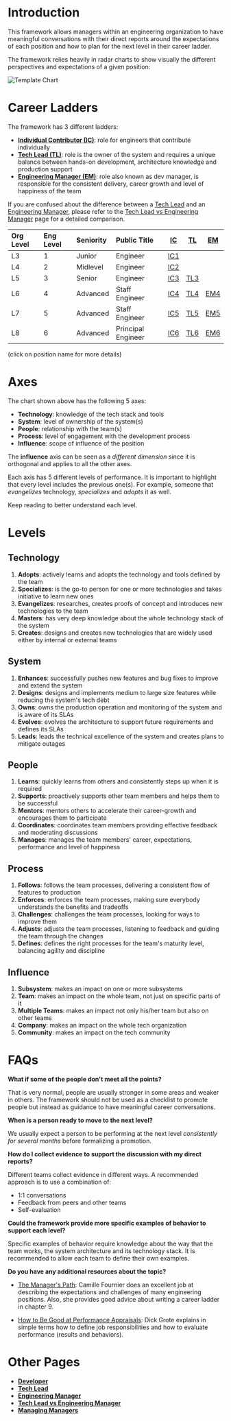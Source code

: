 # Introduction

This framework allows managers within an engineering organization to have meaningful conversations with their direct reports around the expectations of each position and how to plan for the next level in their career ladder.

The framework relies heavily in radar charts to show visually the different perspectives and expectations of a given position:

![Template Chart](charts/template.png)

# Career Ladders

The framework has 3 different ladders:

* [**Individual Contributor (IC)**](ic.md): role for engineers that contribute individually
* [**Tech Lead (TL)**](tl.md): role is the owner of the system and requires a unique balance between hands-on development, architecture knowledge and production support
* [**Engineering Manager (EM)**](em.md): role also known as dev manager, is responsible for the consistent delivery, career growth and level of happiness of the team

If you are confused about the difference between a [Tech Lead](tl.md) and an [Engineering Manager](em.md), please refer to the [Tech Lead vs Engineering Manager](tl-vs-em.md) page for a detailed comparison.

| Org Level | Eng Level | Seniority | Public Title | [IC](ic.md) | [TL](tl.md) | [EM](em.md) |
| :-- | :--- | :--- | :-- | :---: | :---: | :---: |
| L3 | 1 | Junior | Engineer | [IC1](ic.md#ic1) | | | |
| L4 | 2 | Midlevel | Engineer | [IC2](ic.md#ic2) | | | |
| L5 | 3 | Senior | Engineer | [IC3](ic.md#ic3) | [TL3](tl.md#tl3) |
| L6 | 4 | Advanced | Staff Engineer | [IC4](ic.md#ic4) | [TL4](tl.md#tl4) | [EM4](em.md#em4) |
| L7 | 5 | Advanced | Staff Engineer | [IC5](ic.md#ic5) | [TL5](tl.md#tl5) | [EM5](em.md#em5) |
| L8 | 6 | Advanced | Principal Engineer | [IC6](ic.md#ic6) | [TL6](tl.md#tl6) | [EM6](em.md#em6) |

(click on position name for more details)

# Axes

The chart shown above has the following 5 axes:
* **Technology**: knowledge of the tech stack and tools
* **System**: level of ownership of the system(s)
* **People**: relationship with the team(s)
* **Process**: level of engagement with the development process
* **Influence**: scope of influence of the position

The **influence** axis can be seen as a *different dimension* since it is orthogonal and applies to all the other axes.

Each axis has 5 different levels of performance. It is important to highlight that every level includes the previous one(s). For example, someone that *evangelizes* technology, *specializes* and *adopts* it as well.

Keep reading to better understand each level.

# Levels

## Technology

1. **Adopts**: actively learns and adopts the technology and tools defined by the team
2. **Specializes**: is the go-to person for one or more technologies and takes initiative to learn new ones
3. **Evangelizes**: researches, creates proofs of concept and introduces new technologies to the team
4. **Masters**: has very deep knowledge about the whole technology stack of the system
5. **Creates**: designs and creates new technologies that are widely used either by internal or external teams

## System

1. **Enhances**: successfully pushes new features and bug fixes to improve and extend the system
2. **Designs**: designs and implements medium to large size features while reducing the system's tech debt
3. **Owns**: owns the production operation and monitoring of the system and is aware of its SLAs
4. **Evolves**: evolves the architecture to support future requirements and defines its SLAs
5. **Leads**: leads the technical excellence of the system and creates plans to mitigate outages

## People

1. **Learns**: quickly learns from others and consistently steps up when it is required
2. **Supports**: proactively supports other team members and helps them to be successful
3. **Mentors**: mentors others to accelerate their career-growth and encourages them to participate
4. **Coordinates**: coordinates team members providing effective feedback and moderating discussions
5. **Manages**: manages the team members' career, expectations, performance and level of happiness

## Process

1. **Follows**: follows the team processes, delivering a consistent flow of features to production
2. **Enforces**: enforces the team processes, making sure everybody understands the benefits and tradeoffs
3. **Challenges**: challenges the team processes, looking for ways to improve them
4. **Adjusts**: adjusts the team processes, listening to feedback and guiding the team through the changes
5. **Defines**: defines the right processes for the team's maturity level, balancing agility and discipline

## Influence

1. **Subsystem**: makes an impact on one or more subsystems
2. **Team**: makes an impact on the whole team, not just on specific parts of it
3. **Multiple Teams**: makes an impact not only his/her team but also on other teams
4. **Company**: makes an impact on the whole tech organization
5. **Community**: makes an impact on the tech community

# FAQs

**What if some of the people don't meet all the points?**

That is very normal, people are usually stronger in some areas and weaker in others. The framework should not be used as a checklist to promote people but instead as guidance to have meaningful career conversations.

**When is a person ready to move to the next level?**

We usually expect a person to be performing at the next level *consistently for several months* before formalizing a promotion.

**How do I collect evidence to support the discussion with my direct reports?**

Different teams collect evidence in different ways. A recommended approach is to use a combination of:
* 1:1 conversations
* Feedback from peers and other teams
* Self-evaluation

**Could the framework provide more specific examples of behavior to support each level?**

Specific examples of behavior require knowledge about the way that the team works, the system architecture and its technology stack. It is recommended to allow each team to define their own examples.

**Do you have any additional resources about the topic?**

* [The Manager's Path](http://shop.oreilly.com/product/0636920056843.do): Camille Fournier does an excellent job at describing the expectations and challenges of many engineering positions. Also, she provides good advice about writing a career ladder in chapter 9.

* [How to Be Good at Performance Appraisals](https://store.hbr.org/product/how-to-be-good-at-performance-appraisals-simple-effective-done-right/10295): Dick Grote explains in simple terms how to define job responsibilities and how to evaluate performance (results and behaviors).

# Other Pages

* [**Developer**](ic.md)
* [**Tech Lead**](tl.md)
* [**Engineering Manager**](em.md)
* [**Tech Lead vs Engineering Manager**](tl-vs-em.md)
* [**Managing Managers**](emm.md)
